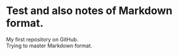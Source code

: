 # Test and also notes of Markdown format.
My first repository on GitHub.  
Trying to master Markdown format.
